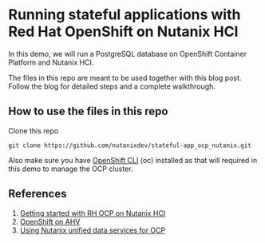# Running stateful applications with Red Hat OpenShift on Nutanix HCI


In this demo, we will run a PostgreSQL database on OpenShift Container Platform and Nutanix HCI.

The files in this repo are meant to be used together with this blog post. Follow the blog for detailed steps and a complete walkthrough.

## How to use the files in this repo

Clone this repo
```
git clone https://github.com/nutanixdev/stateful-app_ocp_nutanix.git
```

Also make sure you have [OpenShift CLI](https://docs.openshift.com/container-platform/4.10/cli_reference/openshift_cli/getting-started-cli.html) (oc) installed as that will required in this demo to manage the OCP cluster.

## References


1.  [Getting started with RH OCP on Nutanix HCI](https://www.nutanix.dev/2021/10/26/getting-started-with-red-hat-openshift-on-nutanix-hci/)
2. [OpenShift on AHV](https://www.nutanix.dev/2022/02/25/deploying-red-hat-openshift-on-nutanix-ahv/)
3. [Using Nutanix unified data services for OCP](https://www.nutanix.dev/2022/03/30/using-red-hat-openshift-with-nutanix-unified-data-services/)
